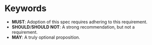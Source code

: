 # Keywords

- **MUST**: Adoption of this spec requires adhering to this requirement.
- **SHOULD**/**SHOULD NOT**: A strong recommendation, but not a requirement.
- **MAY**: A truly optional proposition.
